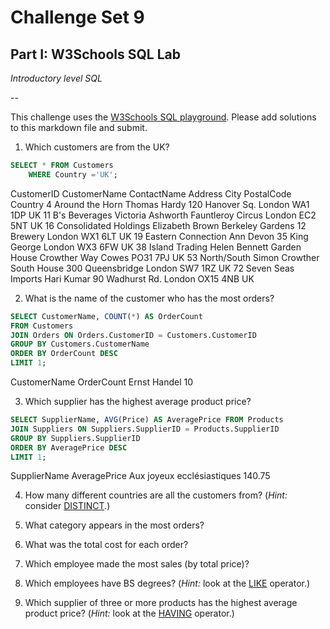 # Challenge Set 9
## Part I: W3Schools SQL Lab 

*Introductory level SQL*

--

This challenge uses the [W3Schools SQL playground](http://www.w3schools.com/sql/trysql.asp?filename=trysql_select_all). Please add solutions to this markdown file and submit.

1. Which customers are from the UK?
```SQL
SELECT * FROM Customers
	WHERE Country ='UK';
```
CustomerID	CustomerName	ContactName	Address	City	PostalCode	Country
4	Around the Horn	Thomas Hardy	120 Hanover Sq.	London	WA1 1DP	UK
11	B's Beverages	Victoria Ashworth	Fauntleroy Circus	London	EC2 5NT	UK
16	Consolidated Holdings	Elizabeth Brown	Berkeley Gardens 12 Brewery	London	WX1 6LT	UK
19	Eastern Connection	Ann Devon	35 King George	London	WX3 6FW	UK
38	Island Trading	Helen Bennett	Garden House Crowther Way	Cowes	PO31 7PJ	UK
53	North/South	Simon Crowther	South House 300 Queensbridge	London	SW7 1RZ	UK
72	Seven Seas Imports	Hari Kumar	90 Wadhurst Rd.	London	OX15 4NB	UK

2. What is the name of the customer who has the most orders?
```SQL
SELECT CustomerName, COUNT(*) AS OrderCount 
FROM Customers
JOIN Orders ON Orders.CustomerID = Customers.CustomerID
GROUP BY Customers.CustomerName
ORDER BY OrderCount DESC
LIMIT 1;
```
CustomerName	OrderCount
Ernst Handel	10


3. Which supplier has the highest average product price?
```SQL
SELECT SupplierName, AVG(Price) AS AveragePrice FROM Products
JOIN Suppliers ON Suppliers.SupplierID = Products.SupplierID
GROUP BY Suppliers.SupplierID
ORDER BY AveragePrice DESC
LIMIT 1;
```
SupplierName	AveragePrice
Aux joyeux ecclésiastiques	140.75

4. How many different countries are all the customers from? (*Hint:* consider [DISTINCT](http://www.w3schools.com/sql/sql_distinct.asp).)

5. What category appears in the most orders?

6. What was the total cost for each order?

7. Which employee made the most sales (by total price)?

8. Which employees have BS degrees? (*Hint:* look at the [LIKE](http://www.w3schools.com/sql/sql_like.asp) operator.)

9. Which supplier of three or more products has the highest average product price? (*Hint:* look at the [HAVING](http://www.w3schools.com/sql/sql_having.asp) operator.)
